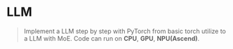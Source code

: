 # LLM

> Implement a LLM step by step with PyTorch from basic torch utilize to a LLM with MoE.
> Code can run on **CPU**, **GPU**, **NPU(Ascend)**.  
